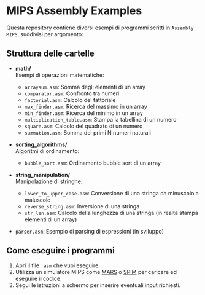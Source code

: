 # MIPS Assembly Examples

Questa repository contiene diversi esempi di programmi scritti in `Assembly MIPS`, suddivisi per argomento:

## Struttura delle cartelle

- **math/**  
  Esempi di operazioni matematiche:
  - `arraysum.asm`: Somma degli elementi di un array
  - `comparator.asm`: Confronto tra numeri
  - `factorial.asm`: Calcolo del fattoriale
  - `max_finder.asm`: Ricerca del massimo in un array
  - `min_finder.asm`: Ricerca del minimo in un array
  - `multiplication_table.asm`: Stampa la tabellina di un numero
  - `square.asm`: Calcolo del quadrato di un numero
  - `summation.asm`: Somma dei primi N numeri naturali

- **sorting_algorithms/**  
  Algoritmi di ordinamento:
  - `bubble_sort.asm`: Ordinamento bubble sort di un array

- **string_manipulation/**  
  Manipolazione di stringhe:
  - `lower_to_upper_case.asm`: Conversione di una stringa da minuscolo a maiuscolo
  - `reverse_string.asm`: Inversione di una stringa
  - `str_len.asm`: Calcolo della lunghezza di una stringa (in realtà stampa elementi di un array)

- `parser.asm`: Esempio di parsing di espressioni (in sviluppo)

## Come eseguire i programmi

1. Apri il file `.asm` che vuoi eseguire.
2. Utilizza un simulatore MIPS come [MARS](http://courses.missouristate.edu/kenvollmar/mars/) o [SPIM](https://spimsimulator.sourceforge.net/) per caricare ed eseguire il codice.
3. Segui le istruzioni a schermo per inserire eventuali input richiesti.
